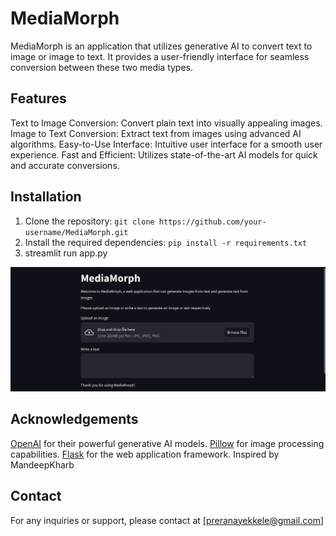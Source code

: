 # MediaMorph

MediaMorph is an application that utilizes generative AI to convert text to image or image to text. It provides a user-friendly interface for seamless conversion between these two media types.

## Features

Text to Image Conversion: Convert plain text into visually appealing images.
Image to Text Conversion: Extract text from images using advanced AI algorithms.
Easy-to-Use Interface: Intuitive user interface for a smooth user experience.
Fast and Efficient: Utilizes state-of-the-art AI models for quick and accurate conversions.

## Installation

1. Clone the repository: `git clone https://github.com/your-username/MediaMorph.git`
2. Install the required dependencies: `pip install -r requirements.txt`
3. streamlit run app.py

![MediaMorph](mediamorph.png "MediaMorph")


## Acknowledgements

[OpenAI](https://openai.com/) for their powerful generative AI models.
[Pillow](https://python-pillow.org/) for image processing capabilities.
[Flask](https://flask.palletsprojects.com/) for the web application framework.
Inspired by MandeepKharb 

## Contact

For any inquiries or support, please contact at [preranayekkele@gmail.com]
